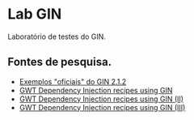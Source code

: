 # Lab GIN

Laboratório de testes do GIN.

## Fontes de pesquisa.

* [Exemplos "oficiais" do GIN 2.1.2](https://code.google.com/p/google-gin/source/browse/#svn%2Ftags%2F2.1.2%2Fsamples)
* [GWT Dependency Injection recipes using GIN](http://www.canoo.com/blog/2011/04/05/gwt-dependency-injection-recipes-using-gin/)
* [GWT Dependency Injection recipes using GIN (II)](http://www.canoo.com/blog/2011/06/14/gwt-dependency-injection-recipes-using-gin-ii/)
* [GWT Dependency Injection recipes using GIN (III)](http://www.canoo.com/blog/2011/06/20/gwt-dependency-injection-recipes-using-gin-iii/)
